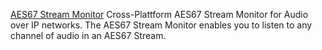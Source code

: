 
[AES67 Stream Monitor](https://aes67.app)
Cross-Plattform AES67 Stream Monitor for Audio over IP networks. The AES67 Stream Monitor enables you to listen to any channel of audio in an AES67 Stream.
